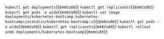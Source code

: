 `kubectl get deployments`{{execute}}
`kubectl get replicasets`{{execute}}
`kubectl get pods -o wide`{{execute}}
`kubectl set image deployments/kubernetes-bootcamp kubernetes-bootcamp=jocatalin/kubernetes-bootcamp:v2`{{execute}}
`kubectl get pods -o wide`{{execute}}
`kubectl get replicasets`{{execute}}
`kubectl rollout undo deployments/kubernetes-bootcamp`{{execute}}
